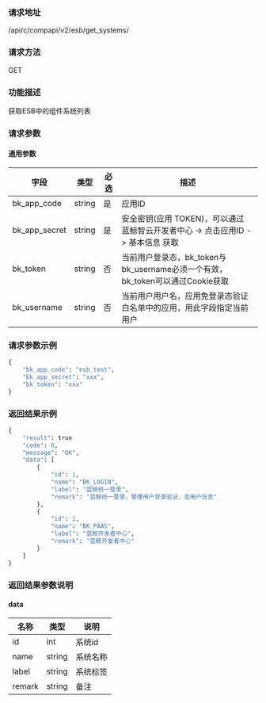 
### 请求地址

/api/c/compapi/v2/esb/get_systems/



### 请求方法

GET


### 功能描述

获取ESB中的组件系统列表

### 请求参数


#### 通用参数

| 字段 | 类型 | 必选 |  描述 |
|-----------|------------|--------|------------|
| bk_app_code  |  string    | 是 | 应用ID     |
| bk_app_secret|  string    | 是 | 安全密钥(应用 TOKEN)，可以通过 蓝鲸智云开发者中心 -&gt; 点击应用ID -&gt; 基本信息 获取 |
| bk_token     |  string    | 否 | 当前用户登录态，bk_token与bk_username必须一个有效，bk_token可以通过Cookie获取 |
| bk_username  |  string    | 否 | 当前用户用户名，应用免登录态验证白名单中的应用，用此字段指定当前用户 |

### 请求参数示例

```python
{
    "bk_app_code": "esb_test",
    "bk_app_secret": "xxx",
    "bk_token": "xxx"
}
```

### 返回结果示例

```python
{
    "result": true
    "code": 0,
    "message": "OK",
    "data": [
        {
            "id": 1,
            "name": "BK_LOGIN",
            "label": "蓝鲸统一登录",
            "remark": "蓝鲸统一登录，管理用户登录验证，及用户信息"
        },
        {
            "id": 2,
            "name": "BK_PAAS",
            "label": "蓝鲸开发者中心",
            "remark": "蓝鲸开发者中心"
        }
    ]
}
```

### 返回结果参数说明

#### data

|   名称   |  类型  |           说明             |
| ------------ | ---------- | ------------------------------ |
|  id        |    int       |    系统id    |
|  name      |    string    |    系统名称   |
|  label     |    string    |    系统标签   |
|  remark    |    string    |    备注   |